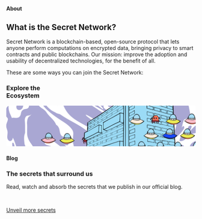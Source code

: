 <ClientOnly>
<home-page-hero></home-page-hero>
</ClientOnly>

<slim-column>

#### About

## What is the Secret Network?

Secret Network is a blockchain-based, open-source protocol that lets anyone perform computations on encrypted data, bringing privacy to smart contracts and public blockchains. Our mission: improve the adoption and usability of decentralized technologies, for the benefit of all.

These are some ways you can join the Secret Network:

</slim-column>

<triplet-columns>

<template v-slot:left>

<home-card to="/about/about-secret-network" vertical>

### **Learn about**<br>Secret Network

<separator small />

![Community](./img/learn-about-secret-network.png)

</home-card>

</template>

<template v-slot:middle>

<home-card to="/community" vertical>

### **Join**<br>Our Community

<separator small />

![Secret App](./img/join-our-community.png)

</home-card>

</template>

<template v-slot:right>

<home-card to="/developers" vertical>

### **Build your own**<br>Secret App

<separator small />

![Node Operator](./img/build-your-own-secret-app.png)

</home-card>

</template>

</triplet-columns>

<single-column class="ecosystem">

<home-card to="/ecosystem/overview" horizontal>

### **Explore the**<br>Ecosystem

<separator small />

![Node Operator](./img/explore-the-ecosystem.png)

</home-card>

</single-column>

<separator center space-large />

<single-column>

#### Blog

### The secrets that surround us

Read, watch and absorb the secrets that we publish in our official blog.

<latest-posts></latest-posts>

<br>

[Unveil more secrets](/blog)

</single-column>

<style lang="scss">
.ecosystem {
  @include respond-to("large and up") {
    padding-top: 0;
    padding-bottom: 89px;
  }
}
</style>
